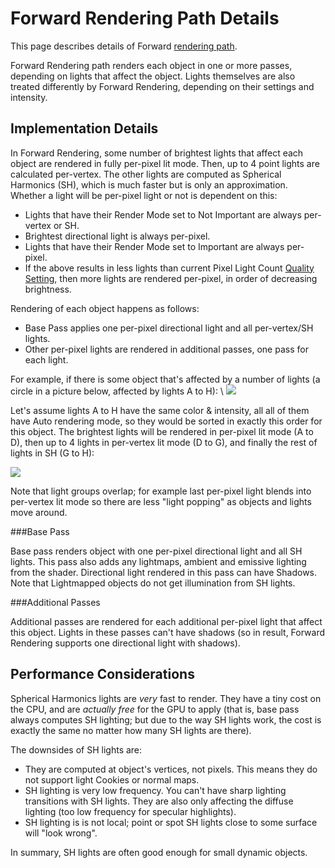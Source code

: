 Forward Rendering Path Details
==============================


This page describes details of <span class=keyword>Forward</span> [rendering path](renderingpaths.html).

Forward Rendering path renders each object in one or more passes, depending on lights that affect the object. Lights themselves are also treated differently by Forward Rendering, depending on their settings and intensity.

Implementation Details
----------------------



In Forward Rendering, some number of brightest lights that affect each object are rendered in fully per-pixel lit mode. Then, up to 4 point lights are calculated per-vertex. The other lights are computed as Spherical Harmonics (SH), which is much faster but is only an approximation. Whether a light will be per-pixel light or not is dependent on this:
* Lights that have their Render Mode set to <span class=keyword>Not Important</span> are always per-vertex or SH.
* Brightest directional light is always per-pixel.
* Lights that have their Render Mode set to <span class=keyword>Important</span> are always per-pixel.
* If the above results in less lights than current <span class=keyword>Pixel Light Count</span> [Quality Setting](class-qualitysettings.html), then more lights are rendered per-pixel, in order of decreasing brightness.

Rendering of each object happens as follows:
* Base Pass applies one per-pixel directional light and all per-vertex/SH lights.
* Other per-pixel lights are rendered in additional passes, one pass for each light.

For example, if there is some object that's affected by a number of lights (a circle in a picture below, affected by lights A to H): \\
![](http://docwiki.hq.unity3d.com/uploads/Main/ForwardLightsExample.png)  

Let's assume lights A to H have the same color & intensity, all all of them have Auto rendering mode, so they would be sorted in exactly this order for this object. The brightest lights will be rendered in per-pixel lit mode (A to D), then up to 4 lights in per-vertex lit mode (D to G), and finally the rest of lights in SH (G to H):

![](http://docwiki.hq.unity3d.com/uploads/Main/ForwardLightsClassify.png)  

Note that light groups overlap; for example last per-pixel light blends into per-vertex lit mode so there are less "light popping" as objects and lights move around.


###Base Pass

Base pass renders object with one per-pixel directional light and all SH lights. This pass also adds any lightmaps, ambient and emissive lighting from the shader. Directional light rendered in this pass can have Shadows. Note that Lightmapped objects do not get illumination from SH lights.

###Additional Passes

Additional passes are rendered for each additional per-pixel light that affect this object. Lights in these passes can't have shadows (so in result, Forward Rendering supports one directional light with shadows).


Performance Considerations
--------------------------


Spherical Harmonics lights are _very_ fast to render. They have a tiny cost on the CPU, and are _actually free_ for the GPU to apply (that is, base pass always computes SH lighting; but due to the way SH lights work, the cost is exactly the same no matter how many SH lights are there).

The downsides of SH lights are:
* They are computed at object's vertices, not pixels. This means they do not support light Cookies or normal maps.
* SH lighting is very low frequency. You can't have sharp lighting transitions with SH lights. They are also only affecting the diffuse lighting (too low frequency for specular highlights).
* SH lighting is is not local; point or spot SH lights close to some surface will "look wrong".

In summary, SH lights are often good enough for small dynamic objects.
